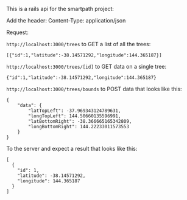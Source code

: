 This is a rails api for the smartpath project:

Add the header:
Content-Type: application/json

Request:

`http://localhost:3000/trees` to GET a list of all the trees:

`[{"id":1,"latitude":-38.14571292,"longitude":144.365187}]`

`http://localhost:3000/trees/[id]` to GET data on a single tree:

`{"id":1,"latitude":-38.14571292,"longitude":144.365187}`

`http://localhost:3000/trees/bounds` to POST data that looks like this:

```
{
    "data": {
        "latTopLeft": -37.969343124789631,
        "longTopLeft": 144.50660135596991,
        "latBottomRight": -38.366665165342809,
        "longBottomRight": 144.22233011573553
    }
}
```

To the server and expect a result that looks like this:

```
[
  {
    "id": 1,
    "latitude": -38.14571292,
    "longitude": 144.365187
  }
]
``` 
